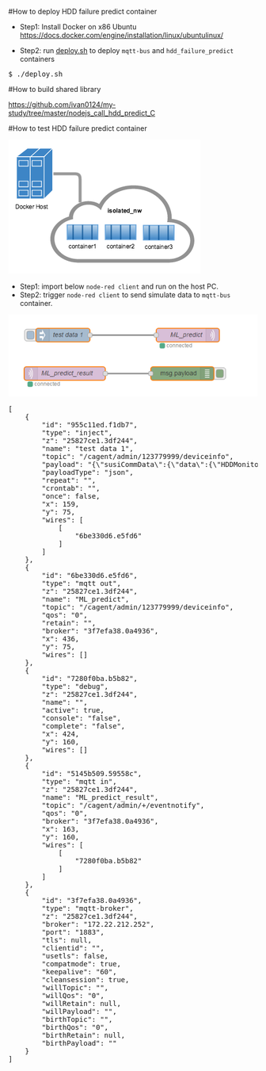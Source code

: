#How to deploy HDD failure predict container

- Step1: Install Docker on x86 Ubuntu
https://docs.docker.com/engine/installation/linux/ubuntulinux/

- Step2: run [deploy.sh](https://github.com/ADVANTECH-Corp/hdd_failure_predict_service/blob/master/deploy.sh) to deploy `mqtt-bus` and `hdd_failure_predict` containers
<pre>
$ ./deploy.sh
</pre>

#How to build shared library

https://github.com/ivan0124/my-study/tree/master/nodejs_call_hdd_predict_C


#How to test HDD failure predict container

![result link](https://github.com/ADVANTECH-Corp/hdd_failure_predict_service/blob/master/images/docker_20161202_1.png)

- Step1: import below `node-red client` and run on the host PC.
- Step2: trigger `node-red client` to send simulate data to `mqtt-bus` container.

![result link](https://github.com/ADVANTECH-Corp/hdd_failure_predict_service/blob/master/images/docker_20161202_4.png)

<pre>
[
	{
		"id": "955c11ed.f1db7",
		"type": "inject",
		"z": "25827ce1.3df244",
		"name": "test data 1",
		"topic": "/cagent/admin/123779999/deviceinfo",
		"payload": "{\"susiCommData\":{\"data\":{\"HDDMonitor\":{\"hddInfoList\":[{\"e\":[{\"n\":\"hddType\",\"sv\":\"STDDisk\"},{\"n\":\"hddName\",\"sv\":\"ST9250315AS\"},{\"n\":\"hddIndex\",\"v\":0},{\"n\":\"powerOnTime\",\"v\":14243,\"u\":\"hour\"},{\"n\":\"hddHealthPercent\",\"v\":100,\"u\":\"percent\"},{\"n\":\"hddTemp\",\"v\":31,\"u\":\"celsius\"}],\"bn\":\"Disk0-ST9250315AS\",\"ver\":1,\"asm\":\"R\"}],\"hddSmartInfoList\":[{\"BaseInfo\":{\"e\":[{\"n\":\"hddType\",\"sv\":\"STDDisk\"},{\"n\":\"hddName\",\"sv\":\"ST9250315AS\"},{\"n\":\"hddIndex\",\"v\":0}],\"bn\":\"BaseInfo\",\"asm\":\"R\"},\"FreeFallProtection\":{\"e\":[{\"n\":\"type\",\"v\":5},{\"n\":\"flags\",\"v\":12800},{\"n\":\"worst\",\"v\":100},{\"n\":\"value\",\"v\":100},{\"n\":\"vendorData\",\"sv\":\"00000000FD08\"}],\"bn\":\"FreeFallProtection\",\"asm\":\"R\"},\"UltraDMACRCErrorCount\":{\"e\":[{\"n\":\"type\",\"v\":9},{\"n\":\"flags\",\"v\":15872},{\"n\":\"worst\",\"v\":200},{\"n\":\"value\",\"v\":200},{\"n\":\"vendorData\",\"sv\":\"000000004E71\"}],\"bn\":\"UltraDMACRCErrorCount\",\"asm\":\"R\"},\"UncorrectableSectorCount\":{\"e\":[{\"n\":\"type\",\"v\":198},{\"n\":\"flags\",\"v\":4096},{\"n\":\"worst\",\"v\":100},{\"n\":\"value\",\"v\":100},{\"n\":\"vendorData\",\"sv\":\"000000000038\"}],\"bn\":\"UncorrectableSectorCount\",\"asm\":\"R\"},\"CurrentPendingSectorCount\":{\"e\":[{\"n\":\"type\",\"v\":197},{\"n\":\"flags\",\"v\":4608},{\"n\":\"worst\",\"v\":100},{\"n\":\"value\",\"v\":100},{\"n\":\"vendorData\",\"sv\":\"000000000038\"}],\"bn\":\"CurrentPendingSectorCount\",\"asm\":\"R\"},\"HardwareECCRecovered\":{\"e\":[{\"n\":\"type\",\"v\":187},{\"n\":\"flags\",\"v\":6656},{\"n\":\"worst\",\"v\":45},{\"n\":\"value\",\"v\":47},{\"n\":\"vendorData\",\"sv\":\"000000000349\"}],\"bn\":\"HardwareECCRecovered\",\"asm\":\"R\"},\"Temperature\":{\"e\":[{\"n\":\"type\",\"v\":194},{\"n\":\"flags\",\"v\":8704},{\"n\":\"worst\",\"v\":43},{\"n\":\"value\",\"v\":31},{\"n\":\"vendorData\",\"sv\":\"000000000016\"}],\"bn\":\"Temperature\",\"asm\":\"R\"},\"LoadCycleCount\":{\"e\":[{\"n\":\"type\",\"v\":193},{\"n\":\"flags\",\"v\":12800},{\"n\":\"worst\",\"v\":1},{\"n\":\"value\",\"v\":1},{\"n\":\"vendorData\",\"sv\":\"0000000356EC\"}],\"bn\":\"LoadCycleCount\",\"asm\":\"R\"},\"PoweroffRetractCount\":{\"e\":[{\"n\":\"type\",\"v\":192},{\"n\":\"flags\",\"v\":12800},{\"n\":\"worst\",\"v\":100},{\"n\":\"value\",\"v\":100},{\"n\":\"vendorData\",\"sv\":\"000000000008\"}],\"bn\":\"PoweroffRetractCount\",\"asm\":\"R\"}},{\"BaseInfo\":{\"e\":[{\"n\":\"hddType\",\"sv\":\"STDDisk\"},{\"n\":\"hddName\",\"sv\":\"HDD_Hello_123456\"},{\"n\":\"hddIndex\",\"v\":0}],\"bn\":\"BaseInfo\",\"asm\":\"R\"},\"FreeFallProtection\":{\"e\":[{\"n\":\"type\",\"v\":5},{\"n\":\"flags\",\"v\":12800},{\"n\":\"worst\",\"v\":100},{\"n\":\"value\",\"v\":100},{\"n\":\"vendorData\",\"sv\":\"00000001FD08\"}],\"bn\":\"FreeFallProtection\",\"asm\":\"R\"},\"UltraDMACRCErrorCount\":{\"e\":[{\"n\":\"type\",\"v\":9},{\"n\":\"flags\",\"v\":15872},{\"n\":\"worst\",\"v\":200},{\"n\":\"value\",\"v\":200},{\"n\":\"vendorData\",\"sv\":\"000000014E71\"}],\"bn\":\"UltraDMACRCErrorCount\",\"asm\":\"R\"},\"UncorrectableSectorCount\":{\"e\":[{\"n\":\"type\",\"v\":198},{\"n\":\"flags\",\"v\":4096},{\"n\":\"worst\",\"v\":100},{\"n\":\"value\",\"v\":100},{\"n\":\"vendorData\",\"sv\":\"000000000138\"}],\"bn\":\"UncorrectableSectorCount\",\"asm\":\"R\"},\"CurrentPendingSectorCount\":{\"e\":[{\"n\":\"type\",\"v\":197},{\"n\":\"flags\",\"v\":4608},{\"n\":\"worst\",\"v\":100},{\"n\":\"value\",\"v\":100},{\"n\":\"vendorData\",\"sv\":\"000000000138\"}],\"bn\":\"CurrentPendingSectorCount\",\"asm\":\"R\"},\"HardwareECCRecovered\":{\"e\":[{\"n\":\"type\",\"v\":187},{\"n\":\"flags\",\"v\":6656},{\"n\":\"worst\",\"v\":45},{\"n\":\"value\",\"v\":47},{\"n\":\"vendorData\",\"sv\":\"000000001349\"}],\"bn\":\"HardwareECCRecovered\",\"asm\":\"R\"},\"Temperature\":{\"e\":[{\"n\":\"type\",\"v\":194},{\"n\":\"flags\",\"v\":8704},{\"n\":\"worst\",\"v\":43},{\"n\":\"value\",\"v\":31},{\"n\":\"vendorData\",\"sv\":\"000000000116\"}],\"bn\":\"Temperature\",\"asm\":\"R\"},\"LoadCycleCount\":{\"e\":[{\"n\":\"type\",\"v\":193},{\"n\":\"flags\",\"v\":12800},{\"n\":\"worst\",\"v\":1},{\"n\":\"value\",\"v\":1},{\"n\":\"vendorData\",\"sv\":\"0000001356EC\"}],\"bn\":\"LoadCycleCount\",\"asm\":\"R\"},\"PoweroffRetractCount\":{\"e\":[{\"n\":\"type\",\"v\":192},{\"n\":\"flags\",\"v\":12800},{\"n\":\"worst\",\"v\":100},{\"n\":\"value\",\"v\":100},{\"n\":\"vendorData\",\"sv\":\"000000000018\"}],\"bn\":\"PoweroffRetractCount\",\"asm\":\"R\"}}]}}}}",
		"payloadType": "json",
		"repeat": "",
		"crontab": "",
		"once": false,
		"x": 159,
		"y": 75,
		"wires": [
			[
				"6be330d6.e5fd6"
			]
		]
	},
	{
		"id": "6be330d6.e5fd6",
		"type": "mqtt out",
		"z": "25827ce1.3df244",
		"name": "ML_predict",
		"topic": "/cagent/admin/123779999/deviceinfo",
		"qos": "0",
		"retain": "",
		"broker": "3f7efa38.0a4936",
		"x": 436,
		"y": 75,
		"wires": []
	},
	{
		"id": "7280f0ba.b5b82",
		"type": "debug",
		"z": "25827ce1.3df244",
		"name": "",
		"active": true,
		"console": "false",
		"complete": "false",
		"x": 424,
		"y": 160,
		"wires": []
	},
	{
		"id": "5145b509.59558c",
		"type": "mqtt in",
		"z": "25827ce1.3df244",
		"name": "ML_predict_result",
		"topic": "/cagent/admin/+/eventnotify",
		"qos": "0",
		"broker": "3f7efa38.0a4936",
		"x": 163,
		"y": 160,
		"wires": [
			[
				"7280f0ba.b5b82"
			]
		]
	},
	{
		"id": "3f7efa38.0a4936",
		"type": "mqtt-broker",
		"z": "25827ce1.3df244",
		"broker": "172.22.212.252",
		"port": "1883",
		"tls": null,
		"clientid": "",
		"usetls": false,
		"compatmode": true,
		"keepalive": "60",
		"cleansession": true,
		"willTopic": "",
		"willQos": "0",
		"willRetain": null,
		"willPayload": "",
		"birthTopic": "",
		"birthQos": "0",
		"birthRetain": null,
		"birthPayload": ""
	}
]
</pre>

